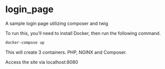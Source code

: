 # login_page

A sample login page utilizing composer and twig

To run this, you'll need to install Docker, then run the following command.

```bash
docker-compose up
```

This will create 3 containers. PHP, NGINX and Composer.  

Access the site via localhost:8080

